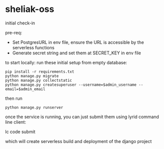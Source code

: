 # sheliak-oss

initial check-in

pre-req:
- Set PostgresURL in env file, ensure the URL is accessible by the serverless functions
- Generate secret string and set them at SECRET_KEY in env file

to start locally:
run these initial setup from empty database:
```
pip install -r requirements.txt
python manage.py migrate
python manage.py collectstatic
python manage.py createsuperuser --username=$admin_username --email=$admin_email
```
then run
```
python manage.py runserver
```
once the service is running, you can just submit them using lyrid command line client:

lc code submit

which will create serverless build and deployment of the django project
